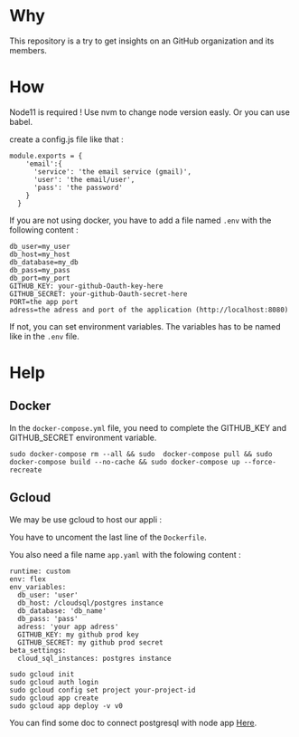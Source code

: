 # Why

This repository is a try to get insights on an GitHub organization and its members.

# How

Node11 is required ! Use nvm to change node version easly. Or you can use babel.

create a config.js file like that : 
```
module.exports = {
    'email':{
      'service': 'the email service (gmail)',
      'user': 'the email/user',
      'pass': 'the password'
    }
  }
```

If you are not using docker, you have to add a file named `.env` with the following content : 
```
db_user=my_user
db_host=my_host
db_database=my_db
db_pass=my_pass
db_port=my_port
GITHUB_KEY: your-github-Oauth-key-here
GITHUB_SECRET: your-github-Oauth-secret-here
PORT=the app port
adress=the adress and port of the application (http://localhost:8080)
```
If not, you can set environment variables. The variables has to be named like in the `.env` file.

# Help
## Docker

In the `docker-compose.yml` file, you need to complete the GITHUB_KEY and GITHUB_SECRET environment variable.

```
sudo docker-compose rm --all && sudo  docker-compose pull && sudo  docker-compose build --no-cache && sudo docker-compose up --force-recreate
```

## Gcloud
We may be use gcloud to host our appli : 

You have to uncoment the last line of the `Dockerfile`.

You also need a file name `app.yaml` with the folowing content : 
```
runtime: custom
env: flex
env_variables:
  db_user: 'user'
  db_host: /cloudsql/postgres instance
  db_database: 'db_name'
  db_pass: 'pass'
  adress: 'your app adress'
  GITHUB_KEY: my github prod key
  GITHUB_SECRET: my github prod secret
beta_settings:
  cloud_sql_instances: postgres instance
```

```
sudo gcloud init
sudo gcloud auth login
sudo gcloud config set project your-project-id
sudo gcloud app create
sudo gcloud app deploy -v v0
```

You can find some doc to connect postgresql with node app [Here](https://cloud.google.com/sql/docs/postgres/connect-app-engine).
